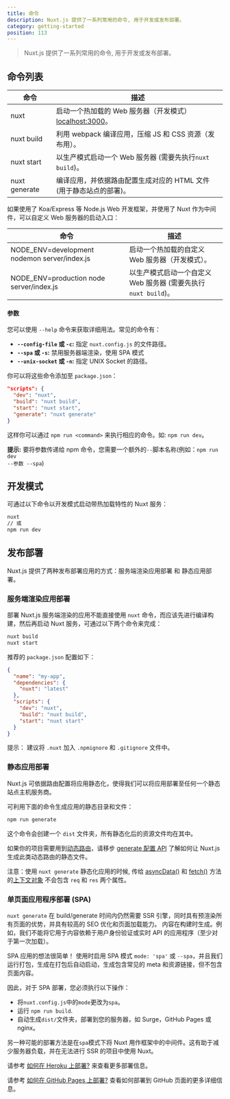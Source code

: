 ```yaml
---
title: 命令
description: Nuxt.js 提供了一系列常用的命令, 用于开发或发布部署。
category: getting-started
position: 113
---
```


> Nuxt.js 提供了一系列常用的命令, 用于开发或发布部署。

## 命令列表

| 命令 | 描述 |
| --- | --- |
| nuxt | 启动一个热加载的 Web 服务器（开发模式） [localhost:3000](http://localhost:3000)。 |
| nuxt build | 利用 webpack 编译应用，压缩 JS 和 CSS 资源（发布用）。 |
| nuxt start | 以生产模式启动一个 Web 服务器 (需要先执行`nuxt build`)。 |
| nuxt generate | 编译应用，并依据路由配置生成对应的 HTML 文件 (用于静态站点的部署)。 |

如果使用了 Koa/Express 等 Node.js Web 开发框架，并使用了 Nuxt 作为中间件，可以自定义 Web 服务器的启动入口：

| 命令 | 描述 |
| --- | --- |
| NODE_ENV=development nodemon server/index.js | 启动一个热加载的自定义 Web 服务器（开发模式）。 |
| NODE_ENV=production node server/index.js | 以生产模式启动一个自定义 Web 服务器 (需要先执行 `nuxt build`)。 |

#### 参数

您可以使用 `--help` 命令来获取详细用法。常见的命令有：

- **`--config-file` 或 `-c`:** 指定 `nuxt.config.js` 的文件路径。
- **`--spa` 或 `-s`:** 禁用服务器端渲染，使用 SPA 模式
- **`--unix-socket` 或 `-n`:** 指定 UNIX Socket 的路径。

你可以将这些命令添加至 `package.json`：

```json
"scripts": {
  "dev": "nuxt",
  "build": "nuxt build",
  "start": "nuxt start",
  "generate": "nuxt generate"
}
```

这样你可以通过 `npm run <command>` 来执行相应的命令。如: `npm run dev`。

<div class="Alert Alert--nuxt-green">

<b>提示:</b> 要将参数传递给 npm 命令，您需要一个额外的<code>--</code>脚本名称(例如：<code>npm run dev --参数 --spa</code>)

</div>

## 开发模式

可通过以下命令以开发模式启动带热加载特性的 Nuxt 服务：

```bash
nuxt
// 或
npm run dev
```

## 发布部署

Nuxt.js 提供了两种发布部署应用的方式：服务端渲染应用部署 和 静态应用部署。

### 服务端渲染应用部署

部署 Nuxt.js 服务端渲染的应用不能直接使用 `nuxt` 命令，而应该先进行编译构建，然后再启动 Nuxt 服务，可通过以下两个命令来完成：

```bash
nuxt build
nuxt start
```

推荐的 `package.json` 配置如下：

```json
{
  "name": "my-app",
  "dependencies": {
    "nuxt": "latest"
  },
  "scripts": {
    "dev": "nuxt",
    "build": "nuxt build",
    "start": "nuxt start"
  }
}
```

提示： 建议将 `.nuxt` 加入 `.npmignore` 和 `.gitignore` 文件中。

### 静态应用部署

Nuxt.js 可依据路由配置将应用静态化，使得我们可以将应用部署至任何一个静态站点主机服务商。

可利用下面的命令生成应用的静态目录和文件：

```bash
npm run generate
```

这个命令会创建一个 `dist` 文件夹，所有静态化后的资源文件均在其中。

如果你的项目需要用到[动态路由](/guide/routing#动态路由)，请移步 [generate 配置 API](/api/configuration-generate) 了解如何让 Nuxt.js 生成此类动态路由的静态文件。

<div class="Alert">

注意：使用 `nuxt generate` 静态化应用的时候, 传给 [asyncData()](/guide/async-data#asyncdata-方法) 和 [fetch()](/guide/vuex-store#fetch-方法) 方法的[上下文对象](/api#上下文对象) 不会包含 `req` 和 `res` 两个属性。

</div>

### 单页面应用程序部署 (SPA)

`nuxt generate` 在 build/generate 时间内仍然需要 SSR 引擎，同时具有预渲染所有页面的优势，并具有较高的 SEO 优化和页面加载能力。 内容在构建时生成。例如，我们不能将它用于内容依赖于用户身份验证或实时 API 的应用程序（至少对于第一次加载）。

SPA 应用的想法很简单！ 使用时启用 SPA 模式 `mode: 'spa'` 或 `--spa`，并且我们运行打包，生成在打包后自动启动，生成包含常见的 meta 和资源链接，但不包含页面内容。

因此，对于 SPA 部署，您必须执行以下操作：

- 将`nuxt.config.js`中的`mode`更改为`spa`。
- 运行 `npm run build`.
- 自动生成`dist/`文件夹，部署到您的服务器，如 Surge，GitHub Pages 或 nginx。

另一种可能的部署方法是在`spa`模式下将 Nuxt 用作框架中的中间件。这有助于减少服务器负载，并在无法进行 SSR 的项目中使用 Nuxt。

<div class="Alert">

请参考 [如何在 Heroku 上部署?](/faq/heroku-deployment) 来查看更多部署信息。

</div>

<div class="Alert">

请参考 [如何在 GitHub Pages 上部署?](/faq/github-pages) 查看如何部署到 GitHub 页面的更多详细信息。

</div>
